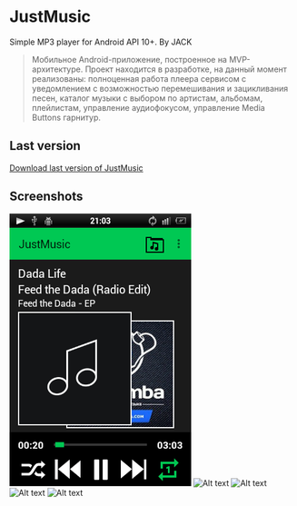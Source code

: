 # JustMusic
Simple MP3 player for Android API 10+. By JACK

> Мобильное Android-приложение, построенное на MVP-архитектуре. Проект находится в разработке, на данный момент реализованы: полноценная работа плеера сервисом с уведомлением с возможностью перемешивания и зацикливания песен, каталог музыки с выбором по артистам, альбомам, плейлистам, управление аудиофокусом, управление Media Buttons гарнитур.

## Last version
[Download last version of JustMusic](https://github.com/JACK-siberian/MP3_player/blob/master/Screenshots%20+%20apk/JustMusic_beta-debug.apk?raw=true "Download APK")

## Screenshots 
![Alt text](https://github.com/JACK-siberian/Just_Music/blob/master/Screenshots%20%2B%20apk/player_activity.png "Player activity")
![Alt text](https://github.com/JACK-siberian/MP3_player/blob/master/Screenshots%20%2B%20apk/my_music_activity.png "MyMusic activity")
![Alt text](https://github.com/JACK-siberian/MP3_player/blob/master/Screenshots%20%2B%20apk/Screenshot_2016-03-14-17-30-38.png)
![Alt text](https://github.com/JACK-siberian/MP3_player/blob/master/Screenshots%20%2B%20apk/Screenshot_2016-03-14-17-30-59.png)
![Alt text](https://github.com/JACK-siberian/MP3_player/blob/master/Screenshots%20%2B%20apk/Screenshot_2016-03-14-17-31-17.png)
